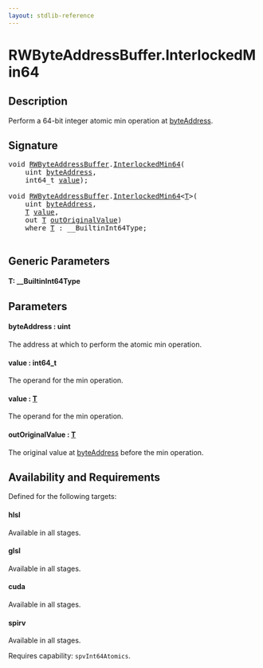 ```yaml
---
layout: stdlib-reference
---
```


# RWByteAddressBuffer\.InterlockedMin64

## Description

Perform a 64-bit integer atomic min operation at <span class='code'><a href="interlockedmin64-0b.html#decl-byteAddress" class="code_param">byteAddress</a></span>.



## Signature 

<pre>
<span class="code_keyword">void</span> <a href="index.html" class="code_type">RWByteAddressBuffer</a>.<a href="interlockedmin64-0b.html">InterlockedMin64</a>(
    <span class="code_keyword">uint</span> <a href="interlockedmin64-0b.html#decl-byteAddress" class="code_param">byteAddress</a>,
    int64_t <a href="interlockedmin64-0b.html#decl-value" class="code_param">value</a>);

<span class="code_keyword">void</span> <a href="index.html" class="code_type">RWByteAddressBuffer</a>.<a href="interlockedmin64-0b.html">InterlockedMin64</a>&lt;<a href="interlockedmin64-0b.html#typeparam-T" class="code_type">T</a>&gt;(
    <span class="code_keyword">uint</span> <a href="interlockedmin64-0b.html#decl-byteAddress" class="code_param">byteAddress</a>,
    <a href="interlockedmin64-0b.html#typeparam-T" class="code_type">T</a> <a href="interlockedmin64-0b.html#decl-value" class="code_param">value</a>,
    <span class="code_keyword">out</span> <a href="interlockedmin64-0b.html#typeparam-T" class="code_type">T</a> <a href="interlockedmin64-0b.html#decl-outOriginalValue" class="code_param">outOriginalValue</a>)
    <span class='code_keyword'>where</span> <a href="interlockedmin64-0b.html#typeparam-T" class="code_type">T</a> : __BuiltinInt64Type;

</pre>

## Generic Parameters

####  <a id="typeparam-T"></a>T: \_\_BuiltinInt64Type

## Parameters

####  <a id="decl-byteAddress"></a>byteAddress  : uint
The address at which to perform the atomic min operation.

####  <a id="decl-value"></a>value  : int64\_t
The operand for the min operation.

####  <a id="decl-value"></a>value  : [T](interlockedmin64-0b.html#typeparam-T)
The operand for the min operation.

####  <a id="decl-outOriginalValue"></a>outOriginalValue  : [T](interlockedmin64-0b.html#typeparam-T)
The original value at <span class='code'><a href="interlockedmin64-0b.html#decl-byteAddress" class="code_param">byteAddress</a></span> before the min operation.


## Availability and Requirements

Defined for the following targets:

#### hlsl
Available in all stages.

#### glsl
Available in all stages.

#### cuda
Available in all stages.

#### spirv
Available in all stages.

Requires capability: `spvInt64Atomics`.


